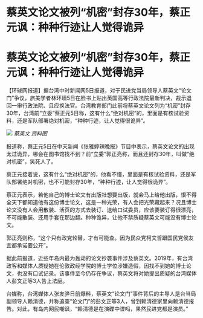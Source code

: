 # 蔡英文论文被列“机密”封存30年，蔡正元讽：种种行迹让人觉得诡异

# 蔡英文论文被列“机密”封存30年，蔡正元讽：种种行迹让人觉得诡异

【环球网报道】据台湾中时新闻网5日报道，对于民进党当局领导人蔡英文“论文门”争议，旅美学者林环墙5日在脸书上贴出英国高等行政法院最新判决，裁示退回一审行政法院、且应换法官。台湾教育部门此前将蔡英文论文列为“机密”封存30年，台湾前“立委”蔡正元5日称，这有什么“绝对机密”的，里面是有核试验资料，还是军队部署绝对机密，“种种行迹，让人觉得很诡异”。

![](https://inews.gtimg.com/om_bt/OYyaWhIo5AosSdhImPeyfGMhxEAOVobECPKcumr4YCWR4AA/1000)
_蔡英文 资料图_

报道称，蔡正元5日在中天新闻《张雅婷辣晚报》节目中表示，蔡英文论文的出现太过诡异，哪会在图书馆找不到？前“立委”郭正亮称，而且还封存30年，叫做“绝对机密”，笑死人了。

蔡正元接着说，这有什么“绝对机密”的，他看不懂，里面是有核试验资料，还是军队部署绝对机密，也不可能封存30年，“种种行迹，让人觉得很诡异”。

蔡正元表示，若他自己的博士论文有出版社想要出版，就会马上给他出版，恨不得全天下都知道他有这份博士论文，这是一种光荣，有人会把光荣藏起来？况且博士论文没有人会用散装、活页的方式去装订、送给口试委员，应该要装订得很漂亮，不可能散装、还用手套在那边翻。种种诡异，让他不禁质疑蔡英文可能没有博士论文。

郭正亮则称，“这个只有政党轮替，才有可能查。因为民众党柯文哲跟国民党侯友宜都承诺要公开”。

据此前报道，近些年岛内最为轰动的论文抄袭事件涉及蔡英文。2019年，有台湾政客和媒体人质疑她在伦敦政经学院的博士学位涉嫌造假，因找不到她的博士论文，也没有口试记录。该事件至今仍存在争议，蔡英文将对她提出质疑的台湾媒体人彭文正等3人告上法庭。

台媒称，台湾媒体人张友骅日前爆料，蔡英文“论文门”事件背后的主导人是台当局副领导人赖清德，并称追查“论文门”的彭文正等3人，曾到赖清德家里向赖清德报告。对此，有岛内网民嘲讽，“赖清德是在演碟中谍吗，果然民进党都是演员。”

